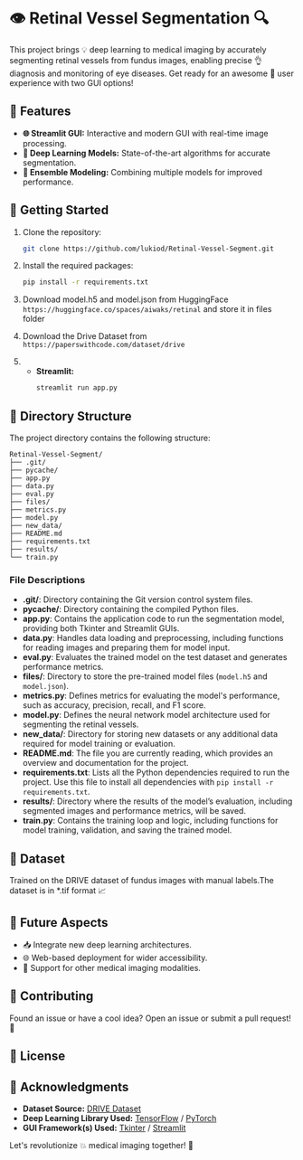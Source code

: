 # 👁️ Retinal Vessel Segmentation 🔍

This project brings 💡 deep learning to medical imaging by accurately segmenting retinal vessels from fundus images, enabling precise 👌 diagnosis and monitoring of eye diseases. Get ready for an awesome 🚀 user experience with two GUI options!

## 🌟 Features

- **🌐 Streamlit GUI:** Interactive and modern GUI with real-time image processing.
- **🧠 Deep Learning Models:** State-of-the-art algorithms for accurate segmentation.
- **🤖 Ensemble Modeling:** Combining multiple models for improved performance.

## 🚀 Getting Started

1. Clone the repository:
    ```bash
    git clone https://github.com/lukiod/Retinal-Vessel-Segment.git
    ```

2. Install the required packages:
    ```bash
    pip install -r requirements.txt
    ```
3. Download model.h5 and model.json from HuggingFace ```https://huggingface.co/spaces/aiwaks/retinal``` and store it in files folder
4. Download the Drive Dataset from    ```https://paperswithcode.com/dataset/drive```
3. - **Streamlit:**
        ```bash
        streamlit run app.py
        ```
## 📂 Directory Structure

The project directory contains the following structure:

    Retinal-Vessel-Segment/
    ├── .git/
    ├── pycache/
    ├── app.py
    ├── data.py
    ├── eval.py
    ├── files/
    ├── metrics.py
    ├── model.py
    ├── new_data/
    ├── README.md
    ├── requirements.txt
    ├── results/
    └── train.py

### File Descriptions

- **.git/**: Directory containing the Git version control system files.
- **__pycache__/**: Directory containing the compiled Python files.
- **app.py**: Contains the application code to run the segmentation model, providing both Tkinter and Streamlit GUIs.
- **data.py**: Handles data loading and preprocessing, including functions for reading images and preparing them for model input.
- **eval.py**: Evaluates the trained model on the test dataset and generates performance metrics.
- **files/**: Directory to store the pre-trained model files (`model.h5` and `model.json`).
- **metrics.py**: Defines metrics for evaluating the model's performance, such as accuracy, precision, recall, and F1 score.
- **model.py**: Defines the neural network model architecture used for segmenting the retinal vessels.
- **new_data/**: Directory for storing new datasets or any additional data required for model training or evaluation.
- **README.md**: The file you are currently reading, which provides an overview and documentation for the project.
- **requirements.txt**: Lists all the Python dependencies required to run the project. Use this file to install all dependencies with `pip install -r requirements.txt`.
- **results/**: Directory where the results of the model’s evaluation, including segmented images and performance metrics, will be saved.
- **train.py**: Contains the training loop and logic, including functions for model training, validation, and saving the trained model.

## 📂 Dataset

Trained on the DRIVE dataset of fundus images with manual labels.The dataset is in *.tif format 📈

## 🔭 Future Aspects

- 📥 Integrate new deep learning architectures.
- 🌐 Web-based deployment for wider accessibility.
- 📡 Support for other medical imaging modalities.

## 🤝 Contributing

Found an issue or have a cool idea? Open an issue or submit a pull request! 🎉

## 📄 License


## 🙏 Acknowledgments

- **Dataset Source:** [DRIVE Dataset](https://drive.grand-challenge.org/)
- **Deep Learning Library Used:** [TensorFlow](https://www.tensorflow.org/) / [PyTorch](https://pytorch.org/)
- **GUI Framework(s) Used:** [Tkinter](https://docs.python.org/3/library/tkinter.html) / [Streamlit](https://streamlit.io/)

Let's revolutionize 💥 medical imaging together! 🚀
